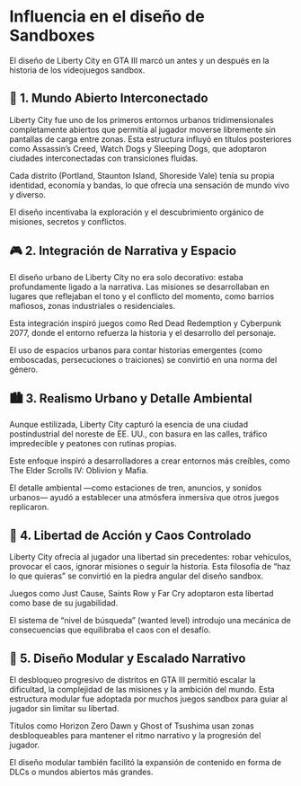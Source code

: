 # Influencia en el diseño de Sandboxes

El diseño de Liberty City en GTA III marcó un antes y un después en la historia de los videojuegos sandbox.

## 🧭 1. Mundo Abierto Interconectado
Liberty City fue uno de los primeros entornos urbanos tridimensionales completamente abiertos que permitía al jugador moverse libremente sin pantallas de carga entre zonas. Esta estructura influyó en títulos posteriores como Assassin’s Creed, Watch Dogs y Sleeping Dogs, que adoptaron ciudades interconectadas con transiciones fluidas.

Cada distrito (Portland, Staunton Island, Shoreside Vale) tenía su propia identidad, economía y bandas, lo que ofrecía una sensación de mundo vivo y diverso.

El diseño incentivaba la exploración y el descubrimiento orgánico de misiones, secretos y conflictos.

## 🎮 2. Integración de Narrativa y Espacio
El diseño urbano de Liberty City no era solo decorativo: estaba profundamente ligado a la narrativa. Las misiones se desarrollaban en lugares que reflejaban el tono y el conflicto del momento, como barrios mafiosos, zonas industriales o residenciales.

Esta integración inspiró juegos como Red Dead Redemption y Cyberpunk 2077, donde el entorno refuerza la historia y el desarrollo del personaje.

El uso de espacios urbanos para contar historias emergentes (como emboscadas, persecuciones o traiciones) se convirtió en una norma del género.

## 🏙️ 3. Realismo Urbano y Detalle Ambiental
Aunque estilizada, Liberty City capturó la esencia de una ciudad postindustrial del noreste de EE. UU., con basura en las calles, tráfico impredecible y peatones con rutinas propias.

Este enfoque inspiró a desarrolladores a crear entornos más creíbles, como The Elder Scrolls IV: Oblivion y Mafia.

El detalle ambiental —como estaciones de tren, anuncios, y sonidos urbanos— ayudó a establecer una atmósfera inmersiva que otros juegos replicaron.

## 🚓 4. Libertad de Acción y Caos Controlado
Liberty City ofrecía al jugador una libertad sin precedentes: robar vehículos, provocar el caos, ignorar misiones o seguir la historia. Esta filosofía de “haz lo que quieras” se convirtió en la piedra angular del diseño sandbox.

Juegos como Just Cause, Saints Row y Far Cry adoptaron esta libertad como base de su jugabilidad.

El sistema de “nivel de búsqueda” (wanted level) introdujo una mecánica de consecuencias que equilibraba el caos con el desafío.

## 🧠 5. Diseño Modular y Escalado Narrativo
El desbloqueo progresivo de distritos en GTA III permitió escalar la dificultad, la complejidad de las misiones y la ambición del mundo. Esta estructura modular fue adoptada por muchos juegos sandbox para guiar al jugador sin limitar su libertad.

Títulos como Horizon Zero Dawn y Ghost of Tsushima usan zonas desbloqueables para mantener el ritmo narrativo y la progresión del jugador.

El diseño modular también facilitó la expansión de contenido en forma de DLCs o mundos abiertos más grandes.